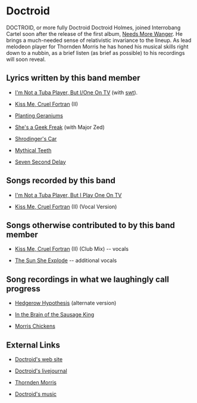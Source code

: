 # Doctroid

DOCTROID, or more fully Doctroid Doctroid Holmes, joined Interrobang Cartel soon after the release of the first album, [Needs More Wanger](/needs-more-wanger). He brings a much-needed sense of relativistic invariance to the lineup. As lead melodeon player for Thornden Morris he has honed his musical skills right down to a nubbin, as a brief listen (as brief as possible) to his recordings will soon reveal.

## Lyrics written by this band member

* [I'm Not a Tuba Player, But I/One On TV](/im-not-a-tuba-player-but-i-play-one-on-tv) (with [swt](/swt)).

* [Kiss Me, Cruel Fortran](/kiss-me-cruel-fortran) (II)

* [Planting Geraniums](/planting-geraniums)

* [She's a Geek Freak](/shes-a-geek-freak) (with Major Zed)

* [Shrodinger's Car](/shrodingers-car)

* [Mythical Teeth](/mythical-teeth)

* [Seven Second Delay](/seven-second-delay)

## Songs recorded by this band

* [I'm Not a Tuba Player, But I Play One On TV](im-not-a-tuba-player-but-i-play-one-on-tv)

* [Kiss Me, Cruel Fortran](/kiss-me-cruel-fortran) (II) (Vocal Version) 


## Songs otherwise contributed to by this band member

* [Kiss Me, Cruel Fortran](/kiss-me-cruel-fortran) (II) (Club Mix) -- vocals

* [The Sun She Explode](/the-sun-she-explode) -- additional vocals 

## Song recordings in what we laughingly call progress

* [Hedgerow Hypothesis](/hedgerow-hypothesis) (alternate version)

* [In the Brain of the Sausage King](/in-the-brain-of-the-sausage-king)

* [Morris Chickens](/morris-chickens) 


## External Links

* [Doctroid's web site](http://www.richholmes.net/doctroid) 

* [Doctroid's livejournal](http://www.livejournal.com/users/doctroid/) 

* [Thornden Morris](http://www.weavemaker.com/morris/) 

* [Doctroid's music](http://www.soundclick.com/bands/5/doctroid.htm) 